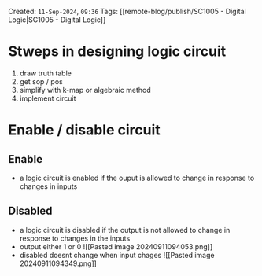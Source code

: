 Created: `11-Sep-2024`, `09:36`
Tags: [[remote-blog/publish/SC1005 - Digital Logic|SC1005 - Digital Logic]]

# Stweps in designing logic circuit
1. draw truth table
2. get sop / pos
3. simplify with k-map or algebraic method
4. implement circuit

# Enable / disable circuit
## Enable
- a logic circuit is enabled if the ouput is allowed to change in response to changes in inputs

## Disabled
- a logic circuit is disabled if the output is not allowed to change in response to changes in the inputs
- output either 1 or 0
![[Pasted image 20240911094053.png]]
- disabled doesnt change when input chages
![[Pasted image 20240911094349.png]]
